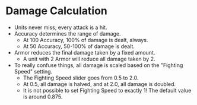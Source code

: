 # Damage Calculation

- Units never miss; every attack is a hit.
- Accuracy determines the range of damage.
    - At 100 Accuracy, 100% of damage is dealt, always.
    - At 50 Accuracy, 50-100% of damage is dealt.
- Armor reduces the final damage taken by a fixed amount.
    - A unit with 2 Armor will reduce all damage taken by 2.
- To really confuse things, all damage is scaled based on the "Fighting Speed" setting.
    - The Fighting Speed slider goes from 0.5 to 2.0.
    - At 0.5, all damage is halved, and at 2.0, all damage is doubled.
    - It is not possible to set Fighting Speed to exactly 1! The default value is around 0.875.
